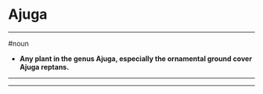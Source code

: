 # Ajuga
---
#noun
- **Any plant in the genus Ajuga, especially the ornamental ground cover Ajuga reptans.**
---
---
